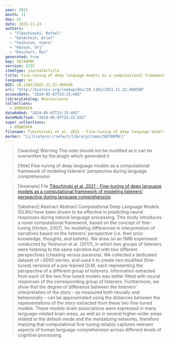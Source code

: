 ```yaml
---
year: 2021
month: 11
day: 23
date: 2021-11-23
authors:
  - "Tikochinski, Refael"
  - "Goldstein, Ariel"
  - "Yeshurun, Yaara"
  - "Hasson, Uri"
  - "Reichart, Roi"
generated: true
key: 5Q748PNC
version: 2237
itemType: journalArticle
title: Fine-tuning of deep language models as a computational framework of modeling listeners’ perspective during language comprehension
language: en
DOI: 10.1101/2021.11.22.469596
url: "http://biorxiv.org/lookup/doi/10.1101/2021.11.22.469596"
accessDate: "2024-05-07T23:15:49Z"
libraryCatalog: Neuroscience
collections:
  - ERQKEKFA
dateAdded: "2024-05-07T23:15:49Z"
dateModified: "2024-05-07T23:15:55Z"
super_collections:
  - ERQKEKFA
filename: Tikochinski et al. 2021 - Fine-tuning of deep language models as a computational framework of modeling listeners’ perspective during language comprehension
marker: "[🇿](zotero://select/library/items/5Q748PNC)"
---
```


>[!warning] Warning
> This note should not be modified as it can be overwritten by the plugin which generated it

> [!title] Fine-tuning of deep language models as a computational framework of modeling listeners’ perspective during language comprehension

> [!example] File
> [Tikochinski et al. 2021 - Fine-tuning of deep language models as a computational framework of modeling listeners’ perspective during language comprehension](Tikochinski%20et%20al.%202021%20-%20Fine-tuning%20of%20deep%20language%20models%20as%20a%20computational%20framework%20of%20modeling%20listeners’%20perspective%20during%20language%20comprehension.pdf)

> [!abstract] Abstract
> Abstract
>           Computational Deep Language Models (DLMs) have been shown to be effective in predicting neural responses during natural language processing. This study introduces a novel computational framework, based on the concept of fine-tuning (Hinton, 2007), for modeling differences in interpretation of narratives based on the listeners’ perspective (i.e. their prior knowledge, thoughts, and beliefs). We draw on an fMRI experiment conducted by Yeshurun et al. (2017), in which two groups of listeners were listening to the same narrative but with two different perspectives (cheating versus paranoia). We collected a dedicated dataset of ~3000 stories, and used it to create two modified (fine-tuned) versions of a pre-trained DLM, each representing the perspective of a different group of listeners. Information extracted from each of the two fine-tuned models was better fitted with neural responses of the corresponding group of listeners. Furthermore, we show that the degree of difference between the listeners’ interpretation of the story - as measured both neurally and behaviorally - can be approximated using the distances between the representations of the story extracted from these two fine-tuned models. These models-brain associations were expressed in many language-related brain areas, as well as in several higher-order areas related to the default-mode and the mentalizing networks, therefore implying that computational fine-tuning reliably captures relevant aspects of human language comprehension across different levels of cognitive processing.

